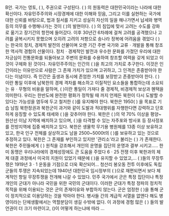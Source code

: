 B안. 
국가는 영토, (    ), 주권으로 구성된다.
(     ) 의 원동력은 대한민국이라는 나라에 대한 확신이다. 자유민주주의와 시장경제에 대한 이해와 믿음, 그리고 이를 실현하는 국가에 대한 신뢰를 바탕으로, 법과 질서를 지키고 성실히 자신의 일을 해나가면서 납세와 병역 등의 의무를 수행해나가는 것이 (    )의 발현이다.
(    ) 의 침입에 맞서 고려는 수도를 강화로 옮기고 장기간의 항전에 들어갔다. 이후 30년간 6차례에 걸쳐 고려를 공격했으나 고려를 굴복시키지 못했으며 오히려 고려의 저항으로 송나라 정복에 어려움을 겪었다
(    ) 는 한국의 정치, 경제적 발전의 산물이며 오랜 기간 주변 국가와 교류ㆍ개발을 통해 창조한 역사적 경험의 산물이다. 정치ㆍ경제적인 발전과 우수한 문화를 가졌던 우리에 대한 자긍심이 전통문화를 되돌아보고 주변의 문화를 수용하여 창조할 여력을 갖게 되었고 이것이 구체화 된 것이다.
자유민주주의는 인간의 (     )을 최고의 가치로 추구한다. 이것은 인간이라는 이유만으로 사람은 그 존재 가치가 있으며 고귀하고, 그 인격은 존중받아야 한다는 이념이다. 즉 인간은 출생과 동시에 존엄한 가치를 보장받고 존중받아야 한다.
(      ) 이란 통일 이후에 남북한의 경제 격차를 해소하고 이질적인 요소들을 통합하는데 소요되는 유ㆍ무형의 비용을 말하며, (      )이란 통일이 가져다 줄 경제적, 비경제적 보상과 혠택을 의미한다.
우리는 한반도에 완전한 평화가 정착될 때 까지 언제든 북한이 다시 도발할 수 있다는 가능성을 염두에 두고 철저한 (      )를 유지해야 한다.
북한은 1950(        ) 을 목표로 기습 남침
북한정권과 북한군이 과거와 같이 도발과 적대행위를 자행한다면 강력하고 단호하게 응징할 수 있도록 태세와 (    )을 갖추어야 한다.
북한은 (       )의 약 70% 이상을 평양~원산선 이남 지역에 배치하고 있으며, (     )을 타격할 수 있는 자주포와 방사포 등 장사정포를 전방지역에 집중 배치하고 있다.
북한은 생물학 무기용 병원체를 13종 이상 보유하고 있고, 한국 인구 전체를 살상하고도 남을 2500~5000t의 (      )를 보유하고 있는 것으로 추정하고 있다.
북한은 그 존재를 부인하고 있지만 '관리소'라고 불리는 (        ) 가 존재한다.
북한은 주민들에게 (      ) 원칙을 강조해서 개인의 운명을 집단의 운명과 결부 시키고.....
한미 동맹은 우리나라에의 경제성장에도 큰 도움을 주었다 6ㆍ25 전쟁 이후 북한과의 체제 대결 과정에서 미국의 지원이 있었기 때문에 (        )을 유지할 수 있었고,...
(     )들의 무장투쟁은 1919년 3ㆍ1 운동을 기점으로 더욱 확산되어...
청산리 봉오동 전투 이후에도 독립군들의 투쟁은 지속되었는데 1940년 대한민국 임시정부의 (       )으로 재편되면서 보다 체계적인 항일 무장투쟁을 전개해 나갈 수 있었다.
민주 국가에서 군은 특정 집단이나 특정 개인의 군대가 아니라 국민을 위한 국민의 군대이다. 이러한 군대가 특정 정파의 정치적 목적을 위해 이용되는 것은 군의 존재이유와 부합하지 않는다. 군은 엄정한 (      )을 통해 군이 정치적으로 이용당하는 것을 막아야 한다.
병사들 간의 계급적 서열을 없앤다 해도 병영이라는 단체생활에서는 역할분담이 생길 수밖에 없다. 이 과정에 경험 많은 (     ) 들의 발언권이 더 크기 마련이고, ()이 어떻게 하는냐에 따라 ...
